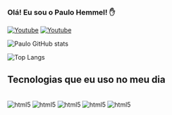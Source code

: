 

### Olá! Eu sou o Paulo Hemmel! ✋

[![Youtube](https://img.shields.io/badge/YouTube-FF0000?style=for-the-badge&logo=youtube&logoColor=white)](https://www.youtube.com/@paulohemmel)
[![Youtube](https://img.shields.io/badge/Instagram-E4405F?style=for-the-badge&logo=instagram&logoColor=white)](https://www.instagram.com/paulohemmels)

![Paulo GitHub stats](https://github-readme-stats.vercel.app/api?username=paulohemmel&show_icons=true&theme=radical)

![Top Langs](https://github-readme-stats.vercel.app/api/top-langs/?username=paulohemmel&layout=compact)

## Tecnologias que eu uso no meu dia

<div style="display: inline_block"><br/>
    <img align="center" alt="html5" src="https://img.shields.io/badge/HTML5-E34F26?style=for-the-badge&logo=html5&logoColor=white" />
    <img align="center" alt="html5" src="https://img.shields.io/badge/CSS3-1572B6?style=for-the-badge&logo=css3&logoColor=white" />
    <img align="center" alt="html5" src="https://img.shields.io/badge/JavaScript-F7DF1E?style=for-the-badge&logo=javascript&logoColor=black" />
    <img align="center" alt="html5" src="https://img.shields.io/badge/C-00599C?style=for-the-badge&logo=c&logoColor=white" />
    <img align="center" alt="html5" src="https://img.shields.io/badge/C%2B%2B-00599C?style=for-the-badge&logo=c%2B%2B&logoColor=white" />
</div>


